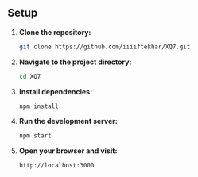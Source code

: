 ## Setup

1. **Clone the repository:**
   ```bash
   git clone https://github.com/iiiiftekhar/XQ7.git
   ```

2. **Navigate to the project directory:**
   ```bash
   cd XQ7
   ```

3. **Install dependencies:**
   ```bash
   npm install
   ```

4. **Run the development server:**
   ```bash
   npm start
   ```

5. **Open your browser and visit:**
   ```
   http://localhost:3000
   ```
